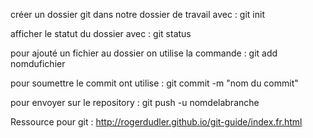 

créer un dossier git dans notre dossier de travail avec : git init

afficher le statut du dossier avec : git status

pour ajouté un fichier au dossier on utilise la commande : git add nomdufichier

pour soumettre le commit ont utilise : git commit -m "nom du commit"

pour envoyer sur le repository : git push  -u nomdelabranche



	






Ressource pour git : http://rogerdudler.github.io/git-guide/index.fr.html
